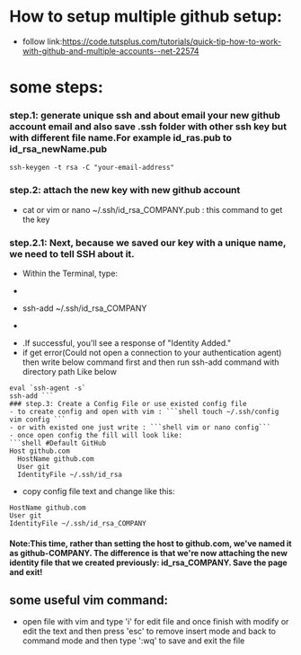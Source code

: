 # How to setup multiple github setup:
- follow link:https://code.tutsplus.com/tutorials/quick-tip-how-to-work-with-github-and-multiple-accounts--net-22574
# some steps:
### step.1: generate unique ssh and about email your new github account email and also save .ssh folder with other ssh key but with different file name.For example id_ras.pub to id_rsa_newName.pub
```shell
ssh-keygen -t rsa -C "your-email-address"
```
### step.2: attach the new key with new github account
- cat or vim or nano  ~/.ssh/id_rsa_COMPANY.pub : this command to get the key
### step.2.1: Next, because we saved our key with a unique name, we need to tell SSH about it. 
- Within the Terminal, type:
-  ```shell 
-  ssh-add ~/.ssh/id_rsa_COMPANY
-   ``` 
-  .If successful, you'll see a response of "Identity Added."
- if get error(Could not open a connection to your authentication agent) then write below command first and then run ssh-add command with directory path Like below
```shell 
eval `ssh-agent -s`
ssh-add ```
### step.3: Create a Config File or use existed config file
- to create config and open with vim : ```shell touch ~/.ssh/config
vim config ```
- or with existed one just write : ```shell vim or nano config```
- once open config the fill will look like:
```shell #Default GitHub
Host github.com
  HostName github.com
  User git
  IdentityFile ~/.ssh/id_rsa
  ```
  - copy config file text and change like this:
  ```shell Host github-COMPANY
  HostName github.com
  User git
  IdentityFile ~/.ssh/id_rsa_COMPANY
  ```
 #### Note:This time, rather than setting the host to github.com, we've named it as github-COMPANY. The difference is that we're now attaching the new identity file that we created previously: id_rsa_COMPANY. Save the page and exit!
## some useful vim command:
- open file with vim and type 'i' for edit file and once finish with modify or edit the text and then press 'esc' to remove insert mode and back to command mode and then type ':wq' to save and exit the file
